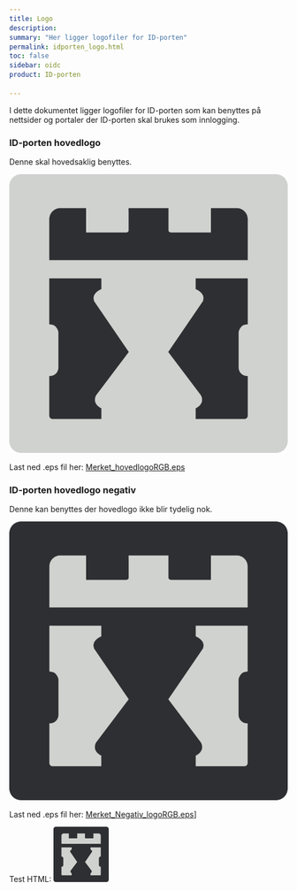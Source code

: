 ```yaml
---
title: Logo
description:
summary: "Her ligger logofiler for ID-porten"
permalink: idporten_logo.html
toc: false
sidebar: oidc
product: ID-porten

---
```

I dette dokumentet ligger logofiler for ID-porten som kan benyttes på nettsider og portaler der ID-porten skal brukes som innlogging.


### ID-porten hovedlogo

Denne skal hovedsaklig benyttes.

![ID-porten hovedlogo](assets\Merket_hovedlogoRGB.png)

Last ned .eps fil her: [Merket_hovedlogoRGB.eps](assets\Merket_hovedlogoRGB.eps)

### ID-porten hovedlogo negativ

Denne kan benyttes der hovedlogo ikke blir tydelig nok.

![ID-porten hovedlogo](assets\Merket_Negativ_logoRGB.png)

Last ned .eps fil her: [Merket_Negativ_logoRGB.eps](assets\Merket_Negativ_logoRGB.eps)]

Test HTML:
<img src="assets\Merket_Negativ_logoRGB.png" alt="assets\Merket_Negativ_logoRGB.png"
	title="assets\Merket_Negativ_logoRGB.png" width="100" height="100" />
